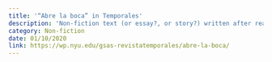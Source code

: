 ```yaml
---
title: '“Abre la boca” in Temporales'
description: 'Non-fiction text (or essay?, or story?) written after reading Clarice Lispector and published in the magazine Temporales (from the MFA in Creative Writing in Spanish at NYU). “I only came to do this experiment for one reason: it's because I read that story, I'm talking about «The Egg and the Chicken», just so you know; but I read it wrong. What a sadness”.'
category: Non-fiction
date: 01/10/2020
link: https://wp.nyu.edu/gsas-revistatemporales/abre-la-boca/
---
```

